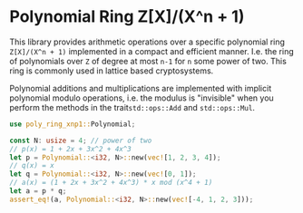 # Polynomial Ring Z\[X\]/(X^n + 1)

This library provides arithmetic operations over a specific polynomial ring `Z[X]/(X^n + 1)` implemented in a compact and efficient manner. I.e. the ring of polynomials over `Z` of degree at most `n-1` for `n` some power of two. This ring is commonly used in lattice based cryptosystems.

Polynomial additions and multiplications are implemented with implicit polynomial modulo operations, i.e. the modulus is "invisible" when you perform the methods in the trait`std::ops::Add` and `std::ops::Mul`. 

```rust
use poly_ring_xnp1::Polynomial;

const N: usize = 4; // power of two
// p(x) = 1 + 2x + 3x^2 + 4x^3
let p = Polynomial::<i32, N>::new(vec![1, 2, 3, 4]);
// q(x) = x
let q = Polynomial::<i32, N>::new(vec![0, 1]);
// a(x) = (1 + 2x + 3x^2 + 4x^3) * x mod (x^4 + 1)
let a = p * q;
assert_eq!(a, Polynomial::<i32, N>::new(vec![-4, 1, 2, 3]));
```